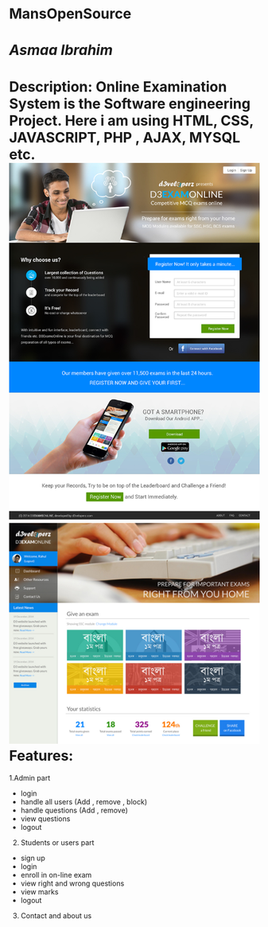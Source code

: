 # MansOpenSource
*Asmaa Ibrahim*
===========
Description:
Online Examination System is the Software engineering Project.
Here i am using HTML, CSS, JAVASCRIPT, PHP , AJAX, MYSQL etc.
![alt Online course](course.jpg)
![alt Online course](online.jpg)
**Features:**
===========
1.Admin part
  * login
  * handle all users (Add , remove , block)
  * handle questions (Add , remove)
  * view questions
  * logout
2. Students or users part
  * sign up
  * login
  * enroll in on-line exam
  * view right and wrong questions
  * view marks
  * logout
3. Contact and about us

